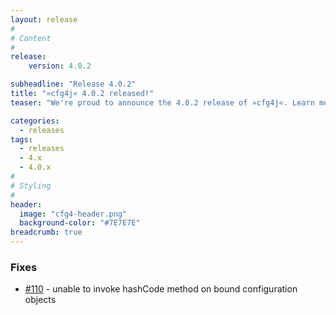 ```yaml
---
layout: release
#
# Content
#
release:
    version: 4.0.2

subheadline: "Release 4.0.2"
title: "»cfg4j« 4.0.2 released!"
teaser: "We're proud to announce the 4.0.2 release of »cfg4j«. Learn more about new features in this article."

categories:
  - releases
tags:
  - releases
  - 4.x
  - 4.0.x
#
# Styling
#
header:
  image: "cfg4-header.png"
  background-color: "#7E7E7E"
breadcrumb: true
---
```


### Fixes
* [#110](https://github.com/cfg4j/cfg4j/issues/110)  - unable to invoke hashCode method on bound configuration objects